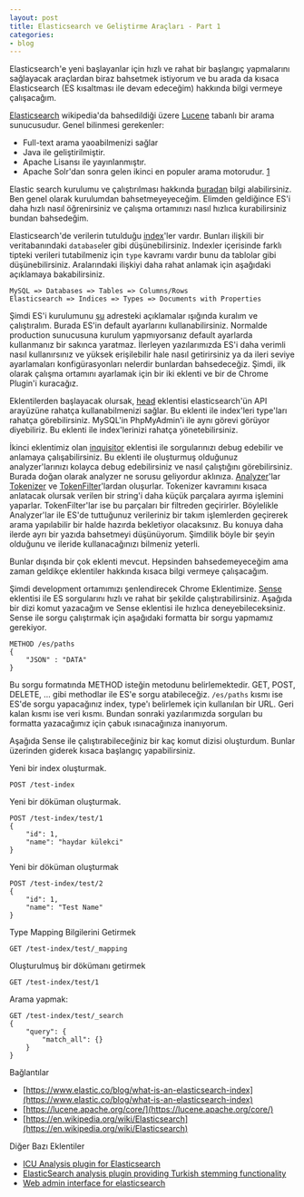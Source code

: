 ```yaml
---
layout: post
title: Elasticsearch ve Geliştirme Araçları - Part 1
categories:
- blog
---
```


Elasticsearch'e yeni başlayanlar için hızlı ve rahat bir başlangıç yapmalarını 
sağlayacak araçlardan biraz bahsetmek istiyorum ve bu arada da kısaca 
Elasticsearch (ES kısaltması ile devam edeceğim) hakkında bilgi vermeye 
çalışacağım.

[Elasticsearch](https://en.wikipedia.org/wiki/Elasticsearch) wikipedia'da 
bahsedildiği üzere [Lucene](https://lucene.apache.org/core/) tabanlı bir arama 
sunucusudur. Genel bilinmesi gerekenler:

 - Full-text arama yaoabilmenizi sağlar
 - Java ile geliştirilmiştir.
 - Apache Lisansı ile yayınlanmıştır.
 - Apache Solr'dan sonra gelen ikinci en populer arama motorudur. 
    [1](http://db-engines.com/en/ranking/search+engine)

Elastic search kurulumu ve çalıştırılması hakkında 
[buradan](https://www.elastic.co/downloads/elasticsearch) bilgi alabilirsiniz. 
Ben genel olarak kurulumdan bahsetmeyeyeceğim. Elimden geldiğince ES'i daha 
hızlı nasıl öğrenirsiniz ve çalışma ortamınızı nasıl hızlıca kurabilirsiniz
bundan bahsedeğim.

Elasticsearch'de verilerin tutulduğu [index](https://www.elastic.co/blog/what-is-an-elasticsearch-index)'ler 
vardır. Bunları ilişkili bir veritabanındaki `database`ler gibi düşünebilirsiniz. 
Indexler içerisinde farklı tipteki verileri tutabilmeniz için `type` kavramı 
vardır bunu da tablolar gibi düşünebilirsiniz. Aralarındaki ilişkiyi daha rahat 
anlamak için aşağıdaki açıklamaya bakabilirsiniz. 

```
MySQL => Databases => Tables => Columns/Rows
Elasticsearch => Indices => Types => Documents with Properties
```

Şimdi ES'i kurulumunu [şu](https://www.elastic.co/downloads/elasticsearch) adresteki 
açıklamalar ışığında kuralım ve çalıştıralım. Burada ES'in default ayarlarını 
kullanabilirsiniz. Normalde production sunucusuna kurulum yapmıyorsanız default 
ayarlarda kullanmanız bir sakınca yaratmaz. İlerleyen yazılarımızda ES'i daha verimli
nasıl kullanırsınız ve yüksek erişilebilir hale nasıl getirirsiniz ya da ileri seviye 
ayarlamaları konfigürasyonları nelerdir bunlardan bahsedeceğiz. Şimdi, ilk olarak 
çalışma ortamını ayarlamak için bir iki eklenti ve bir de Chrome Plugin'i 
kuracağız. 

Eklentilerden başlayacak olursak, [head](https://github.com/mobz/elasticsearch-head) 
eklentisi elasticsearch'ün API arayüzüne rahatça kullanabilmenizi sağlar. Bu 
eklenti ile index'leri type'ları rahatça görebilirsiniz. MySQL'in PhpMyAdmin'i
ile aynı görevi görüyor diyebiliriz. Bu eklenti ile index'lerinizi rahatça 
yönetebilirsiniz. 

İkinci eklentimiz olan [inquisitor](https://github.com/polyfractal/elasticsearch-inquisitor)
eklentisi ile sorgularınızı debug edebilir ve anlamaya çalışabilirsiniz. Bu 
eklenti ile oluşturmuş olduğunuz analyzer'larınızı kolayca debug edebilirsiniz
ve nasıl çalıştığını görebilirsiniz. Burada doğan olarak analyzer ne sorusu 
geliyordur aklınıza. [Analyzer](https://www.elastic.co/guide/en/elasticsearch/reference/1.4/analysis-analyzers.html)'lar 
[Tokenizer](https://www.elastic.co/guide/en/elasticsearch/reference/1.4/analysis-tokenizers.html) 
ve [TokenFilter](https://www.elastic.co/guide/en/elasticsearch/reference/1.4/analysis-tokenfilters.html)'lardan 
oluşurlar. Tokenizer kavramını kısaca anlatacak olursak verilen bir string'i daha 
küçük parçalara ayırma işlemini yaparlar. TokenFilter'lar ise bu parçaları bir 
filtreden geçirirler. Böylelikle Analyzer'lar ile ES'de tuttuğunuz verileriniz 
bir takım işlemlerden geçirerek arama yapılabilir bir halde hazırda bekletiyor 
olacaksınız. Bu konuya daha ilerde ayrı bir yazıda bahsetmeyi düşünüyorum. Şimdilik 
böyle bir şeyin olduğunu ve ileride kullanacağınızı bilmeniz yeterli.

Bunlar dışında bir çok eklenti mevcut. Hepsinden bahsedemeyeceğim ama zaman 
geldikçe eklentiler hakkında kısaca bilgi vermeye çalışacağım. 

Şimdi development ortamımızı şenlendirecek Chrome Eklentimize. 
[Sense](https://www.elastic.co/blog/found-sense-a-cool-json-aware-interface-to-elasticsearch)
eklentisi ile ES sorgularını hızlı ve rahat bir şekilde çalıştırabilirsiniz. 
Aşağıda bir dizi komut yazacağım ve Sense eklentisi ile hızlıca deneyebileceksiniz.
Sense ile sorgu çalıştırmak için aşağıdaki formatta bir sorgu yapmamız gerekiyor.

```
METHOD /es/paths
{
    "JSON" : "DATA"
}
```

Bu sorgu formatında METHOD isteğin metodunu belirlemektedir. GET, POST, DELETE, ... 
gibi methodlar ile ES'e sorgu atabileceğiz. `/es/paths` kısmı ise ES'de sorgu 
yapacağınız index, type'ı belirlemek için kullanılan bir URL. Geri kalan kısmı ise 
veri kısmı. Bundan sonraki yazılarımızda sorguları bu formatta yazacağımız için
çabuk ısınacağınıza inanıyorum.

Aşağıda Sense ile çalıştırabileceğiniz bir kaç komut dizisi oluşturdum. Bunlar 
üzerinden giderek kısaca başlangıç yapabilirsiniz. 

Yeni bir index oluşturmak.

```
POST /test-index
```

Yeni bir döküman oluşturmak.

```
POST /test-index/test/1
{
    "id": 1,
    "name": "haydar külekci"
}
```

Yeni bir döküman oluşturmak

```
POST /test-index/test/2
{
    "id": 1,
    "name": "Test Name"
}
```

Type Mapping Bilgilerini Getirmek

```
GET /test-index/test/_mapping
```

Oluşturulmuş bir dökümanı getirmek

```
GET /test-index/test/1
```

Arama yapmak:

```
GET /test-index/test/_search
{
    "query": {
        "match_all": {}
    }
}
```



Bağlantılar 

 - [https://www.elastic.co/blog/what-is-an-elasticsearch-index](https://www.elastic.co/blog/what-is-an-elasticsearch-index)
 - [https://lucene.apache.org/core/](https://lucene.apache.org/core/)
 - [https://en.wikipedia.org/wiki/Elasticsearch](https://en.wikipedia.org/wiki/Elasticsearch)

Diğer Bazı Eklentiler 

 - [ICU Analysis plugin for Elasticsearch](https://github.com/elastic/elasticsearch-analysis-icu)
 - [ElasticSearch analysis plugin providing Turkish stemming functionality](https://github.com/skroutz/elasticsearch-analysis-turkishstemmer/)
 - [Web admin interface for elasticsearch](https://github.com/lmenezes/elasticsearch-kopf)
